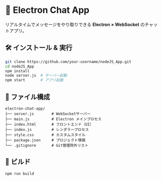 # 🚀 Electron Chat App

リアルタイムでメッセージをやり取りできる **Electron × WebSocket** のチャットアプリ。

## 🛠 インストール & 実行
```bash
git clone https://github.com/your-username/nodeJS_App.git
cd nodeJS_App
npm install
node server.js  # サーバー起動
npm start       # アプリ起動
```

## 📂 ファイル構成

```
electron-chat-app/
├── server.js        # WebSocketサーバー
├── main.js          # Electron メインプロセス
├── index.html       # フロントエンド（UI）
├── index.js         # レンダラープロセス
├── style.css        # カスタムスタイル
├── package.json     # プロジェクト情報
└── .gitignore       # Git管理除外リスト
```

## 🔧 ビルド
```
npm run build
```